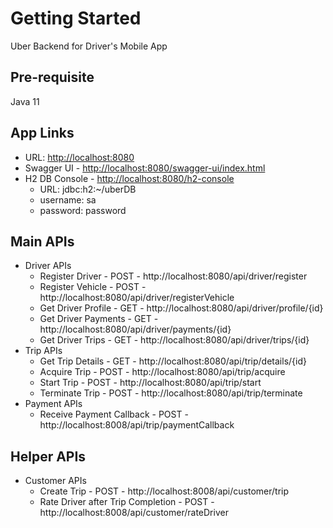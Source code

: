 # Getting Started

Uber Backend for Driver's Mobile App

## Pre-requisite

Java 11

## App Links 

* URL: [http://localhost:8080](http://localhost:8080)
* Swagger UI - [http://localhost:8080/swagger-ui/index.html](http://localhost:8080/swagger-ui/index.html)
* H2 DB Console - [http://localhost:8080/h2-console](http://localhost:8080/h2-console)
  * URL: jdbc:h2:~/uberDB
  * username: sa
  * password: password

## Main APIs
* Driver APIs 
  * Register Driver - POST - http://localhost:8080/api/driver/register
  * Register Vehicle - POST - http://localhost:8080/api/driver/registerVehicle
  * Get Driver Profile - GET - http://localhost:8080/api/driver/profile/{id}
  * Get Driver Payments - GET - http://localhost:8080/api/driver/payments/{id}
  * Get Driver Trips - GET - http://localhost:8080/api/driver/trips/{id}
* Trip APIs
  * Get Trip Details - GET - http://localhost:8080/api/trip/details/{id}
  * Acquire Trip - POST - http://localhost:8080/api/trip/acquire
  * Start Trip - POST - http://localhost:8080/api/trip/start
  * Terminate Trip - POST - http://localhost:8080/api/trip/terminate
* Payment APIs
  * Receive Payment Callback - POST - http://localhost:8008/api/trip/paymentCallback

## Helper APIs 

* Customer APIs
  * Create Trip - POST - http://localhost:8008/api/customer/trip
  * Rate Driver after Trip Completion - POST - http://localhost:8008/api/customer/rateDriver


